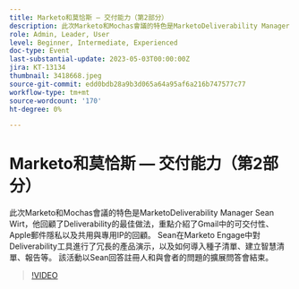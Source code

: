 ```yaml
---
title: Marketo和莫恰斯 — 交付能力（第2部分）
description: 此次Marketo和Mochas會議的特色是MarketoDeliverability Manager Sean Wirt，他回顧了Deliverability的最佳做法，重點介紹了Gmail中的可交付性、Apple郵件隱私以及共用與專用IP的回顧。 Sean在Marketo Engage中對Deliverability工具進行了冗長的產品演示，以及如何導入種子清單、建立智慧清單、報告等。 該活動以Sean回答註冊人和與會者的問題的擴展問答會結束。
role: Admin, Leader, User
level: Beginner, Intermediate, Experienced
doc-type: Event
last-substantial-update: 2023-05-03T00:00:00Z
jira: KT-13134
thumbnail: 3418668.jpeg
source-git-commit: edd0bdb28a9b3d065a64a95af6a216b747577c77
workflow-type: tm+mt
source-wordcount: '170'
ht-degree: 0%

---
```



# Marketo和莫恰斯 — 交付能力（第2部分）

此次Marketo和Mochas會議的特色是MarketoDeliverability Manager Sean Wirt，他回顧了Deliverability的最佳做法，重點介紹了Gmail中的可交付性、Apple郵件隱私以及共用與專用IP的回顧。 Sean在Marketo Engage中對Deliverability工具進行了冗長的產品演示，以及如何導入種子清單、建立智慧清單、報告等。 該活動以Sean回答註冊人和與會者的問題的擴展問答會結束。

>[!VIDEO](https://video.tv.adobe.com/v/3418668/?learn=on)
